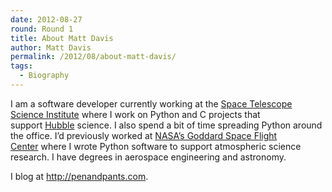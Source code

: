 ```yaml
---
date: 2012-08-27
round: Round 1
title: About Matt Davis
author: Matt Davis
permalink: /2012/08/about-matt-davis/
tags:
  - Biography
---
```

I am a software developer currently working at the [Space Telescope Science Institute][1] where I work on Python and C projects that support [Hubble][2] science. I also spend a bit of time spreading Python around the office. I’d previously worked at [NASA’s Goddard Space Flight Center][3] where I wrote Python software to support atmospheric science research. I have degrees in aerospace engineering and astronomy.

I blog at <http://penandpants.com>.

 [1]: http://www.stsci.edu/
 [2]: http://en.wikipedia.org/wiki/Hubble_Space_Telescope
 [3]: http://www.nasa.gov/centers/goddard/home/index.html
